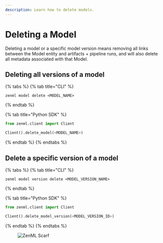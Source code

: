 ```yaml
---
description: Learn how to delete models.
---
```


# Deleting a Model

Deleting a model or a specific model version means removing all links between the Model entity and artifacts + pipeline runs, and will also delete all metadata associated with that Model.

## Deleting all versions of a model

{% tabs %}
{% tab title="CLI" %}
```shell
zenml model delete <MODEL_NAME>
```
{% endtab %}

{% tab title="Python SDK" %}
```python
from zenml.client import Client

Client().delete_model(<MODEL_NAME>)
```
{% endtab %}
{% endtabs %}

## Delete a specific version of a model

{% tabs %}
{% tab title="CLI" %}
```shell
zenml model version delete <MODEL_VERSION_NAME>
```
{% endtab %}

{% tab title="Python SDK" %}
```python
from zenml.client import Client

Client().delete_model_version(<MODEL_VERSION_ID>)
```
{% endtab %}
{% endtabs %}

<figure><img src="https://static.scarf.sh/a.png?x-pxid=f0b4f458-0a54-4fcd-aa95-d5ee424815bc" alt="ZenML Scarf"><figcaption></figcaption></figure>

